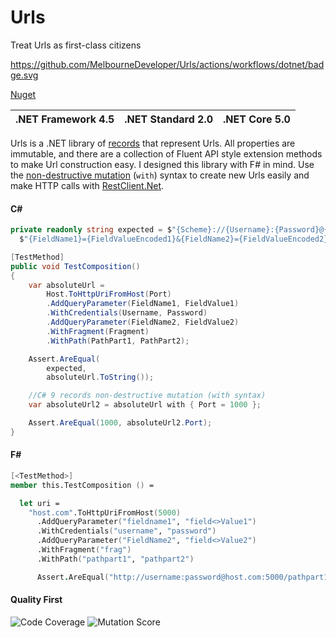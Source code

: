 # Urls

Treat Urls as first-class citizens

https://github.com/MelbourneDeveloper/Urls/actions/workflows/dotnet/badge.svg

[Nuget](https://www.nuget.org/packages/Urls) 

| .NET Framework 4.5 | .NET Standard 2.0 | .NET Core 5.0 |
|--------------------|:-----------------:|---------------|

Urls is a .NET library of [records](https://docs.microsoft.com/en-us/dotnet/csharp/whats-new/tutorials/records) that represent Urls. All properties are immutable, and there are a collection of Fluent API style extension methods to make Url construction easy. I designed this library with F# in mind. Use the [non-destructive mutation](https://docs.microsoft.com/en-us/dotnet/csharp/whats-new/tutorials/records#non-destructive-mutation) (`with`) syntax to create new Urls easily and make HTTP calls with [RestClient.Net](https://github.com/MelbourneDeveloper/RestClient.Net/tree/5/develop). 

#### C#

```cs
private readonly string expected = $"{Scheme}://{Username}:{Password}@{Host}:{Port}/{PathPart1}/{PathPart2}?" +
  $"{FieldName1}={FieldValueEncoded1}&{FieldName2}={FieldValueEncoded2}#{Fragment}";

[TestMethod]
public void TestComposition()
{
    var absoluteUrl =
        Host.ToHttpUriFromHost(Port)
        .AddQueryParameter(FieldName1, FieldValue1)
        .WithCredentials(Username, Password)
        .AddQueryParameter(FieldName2, FieldValue2)
        .WithFragment(Fragment)
        .WithPath(PathPart1, PathPart2);

    Assert.AreEqual(
        expected,
        absoluteUrl.ToString());

    //C# 9 records non-destructive mutation (with syntax)
    var absoluteUrl2 = absoluteUrl with { Port = 1000 };

    Assert.AreEqual(1000, absoluteUrl2.Port);
}
```

#### F#

```fs
[<TestMethod>]
member this.TestComposition () =

  let uri =
    "host.com".ToHttpUriFromHost(5000)
      .AddQueryParameter("fieldname1", "field<>Value1")
      .WithCredentials("username", "password")
      .AddQueryParameter("FieldName2", "field<>Value2")
      .WithFragment("frag")
      .WithPath("pathpart1", "pathpart2")

      Assert.AreEqual("http://username:password@host.com:5000/pathpart1/pathpart2?fieldname1=field%3C%3EValue1&FieldName2=field%3C%3EValue2#frag",uri.ToString());
```

#### Quality First

![Code Coverage](https://github.com/MelbourneDeveloper/Urls/blob/main/Images/CodeCoverage.png) 
![Mutation Score](https://github.com/MelbourneDeveloper/Urls/blob/main/Images/MutationScore.png)



